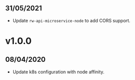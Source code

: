 ## 31/05/2021

- Update `rw-api-microservice-node` to add CORS support.

# v1.0.0

## 08/04/2020

- Update k8s configuration with node affinity.
